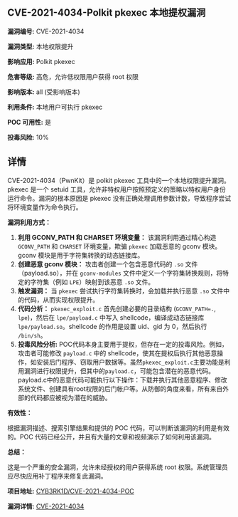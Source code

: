 ## CVE-2021-4034-Polkit pkexec 本地提权漏洞

**漏洞编号:** CVE-2021-4034

**漏洞类型:** 本地权限提升

**影响应用:** Polkit pkexec

**危害等级:** 高危，允许低权限用户获得 root 权限

**影响版本:** all (受影响版本)

**利用条件:** 本地用户可执行 pkexec

**POC 可用性:** 是

**投毒风险:** 10%

## 详情

CVE-2021-4034（PwnKit）是 polkit pkexec 工具中的一个本地权限提升漏洞。pkexec 是一个 setuid 工具，允许非特权用户按照预定义的策略以特权用户身份运行命令。漏洞的根本原因是 pkexec 没有正确处理调用参数计数，导致程序尝试将环境变量作为命令执行。

**漏洞利用方式：**

1.  **利用 GCONV_PATH 和 CHARSET 环境变量：** 该漏洞利用通过精心构造 `GCONV_PATH` 和 `CHARSET` 环境变量，欺骗 `pkexec` 加载恶意的 gconv 模块。gconv 模块是用于字符集转换的动态链接库。
2.  **创建恶意 gconv 模块：** 攻击者创建一个包含恶意代码的 `.so` 文件（payload.so），并在 `gconv-modules` 文件中定义一个字符集转换规则，将特定的字符集（例如 `LPE`）映射到该恶意 `.so` 文件。
3.  **触发漏洞：** 当 `pkexec` 尝试执行字符集转换时，会加载并执行恶意 `.so` 文件中的代码，从而实现权限提升。
4.  **代码分析：** `pkexec_exploit.c` 首先创建必要的目录结构 (`GCONV_PATH=.`, `lpe`)，然后在 `lpe/payload.c` 中写入 shellcode，编译成动态链接库 `lpe/payload.so`。shellcode 的作用是设置 uid、gid 为 0，然后执行 `/bin/sh`。
5.   **投毒风险分析:** POC代码本身主要用于提权，但存在一定的投毒风险。例如，攻击者可能修改 `payload.c` 中的 shellcode，使其在提权后执行其他恶意操作，如安装后门程序、窃取用户数据等。虽然`pkexec_exploit.c`主要功能是利用漏洞进行权限提升，但其中的`payload.c`，可能包含潜在的恶意代码。payload.c中的恶意代码可能执行以下操作：下载并执行其他恶意程序、修改系统文件、创建具有root权限的后门帐户等。从防御的角度来看，所有来自外部的代码都应被视为潜在的威胁。

**有效性：**

根据漏洞描述、搜索引擎结果和提供的 POC 代码，可以判断该漏洞的利用是有效的。POC 代码已经公开，并且有大量的文章和视频演示了如何利用该漏洞。

**总结：**

这是一个严重的安全漏洞，允许未经授权的用户获得系统 root 权限。系统管理员应尽快应用补丁程序来修复此漏洞。

**项目地址:** [CYB3RK1D/CVE-2021-4034-POC](https://github.com/CYB3RK1D/CVE-2021-4034-POC)

**漏洞详情:** [CVE-2021-4034](https://nvd.nist.gov/vuln/detail/CVE-2021-4034)